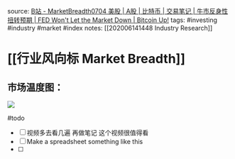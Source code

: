 source: [B站 - MarketBreadth0704 美股 | A股 | 比特币 | 交易笔记 | 牛市反身性扭转预期 | FED Won't Let the Market Down | Bitcoin Up!](https://www.bilibili.com/video/BV1J5411Y7iB/)
tags: #investing #industry #market #index
notes: [[202006141448 Industry Research]]

# [[行业风向标 Market Breadth]]

## 市场温度图：
![](https://s1.vika.cn/space/2022/05/18/c7ed2fbed42e4fadb9a6c986739d7b65)


#todo
- [ ] 视频多去看几遍 再做笔记 这个视频很值得看
- [ ] Make a spreadsheet something like this
- [ ] 